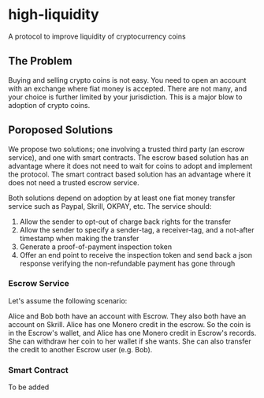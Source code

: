 # high-liquidity
A protocol to improve liquidity of cryptocurrency coins

## The Problem
Buying and selling crypto coins is not easy. You need to open an account with an exchange where fiat money is accepted. There are not many, and your choice is further limited by your jurisdiction. This is a major blow to adoption of crypto coins.

## Poroposed Solutions
We propose two solutions; one involving a trusted third party (an escrow service), and one with smart contracts.
The escrow based solution has an advantage where it does not need to wait for coins to adopt and implement the protocol. The smart contract based solution has an advantage where it does not need a trusted escrow service.

Both solutions depend on adoption by at least one fiat money transfer service such as Paypal, Skrill, OKPAY, etc. The service should:
  1. Allow the sender to opt-out of charge back rights for the transfer
  2. Allow the sender to specify a sender-tag, a receiver-tag, and a not-after timestamp when making the transfer
  3. Generate a proof-of-payment inspection token
  4. Offer an end point to receive the inspection token and send back a json response verifying the non-refundable payment has gone through

### Escrow Service
Let's assume the following scenario:

Alice and Bob both have an account with Escrow. They also both have an account on Skrill. Alice has one Monero credit in the escrow. So the coin is in the Escrow's wallet, and Alice has one Monero credit in Escrow's records. She can withdraw her coin to her wallet if she wants. She can also transfer the credit to another Escrow user (e.g. Bob).

### Smart Contract
To be added
